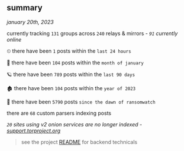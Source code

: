 
## summary
_january 20th, 2023_

currently tracking `131` groups across `240` relays & mirrors - _`91` currently online_

⏲ there have been `1` posts within the `last 24 hours`

🦈 there have been `104` posts within the `month of january`

🪐 there have been `789` posts within the `last 90 days`

🏚 there have been `104` posts within the `year of 2023`

🦕 there have been `5790` posts `since the dawn of ransomwatch`

there are `68` custom parsers indexing posts

_`20` sites using v2 onion services are no longer indexed - [support.torproject.org](https://support.torproject.org/onionservices/v2-deprecation/)_

> see the project [README](https://github.com/joshhighet/ransomwatch#ransomwatch--) for backend technicals
